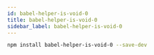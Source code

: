 ```yaml
---
id: babel-helper-is-void-0
title: babel-helper-is-void-0
sidebar_label: babel-helper-is-void-0
---
```


```sh title="Shell"
npm install babel-helper-is-void-0 --save-dev
```

